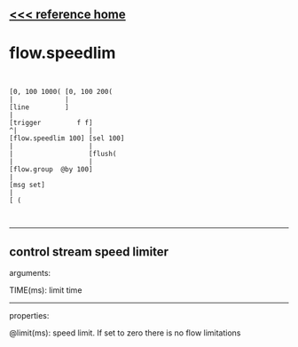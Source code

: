 [<<< reference home](ceammc_lib.md)
---

# flow.speedlim

```


[0, 100 1000( [0, 100 200(
|             |
[line         ]
|
[trigger         f f]
^|                  |
[flow.speedlim 100] [sel 100]
|                   |
|                   [flush(
|                   |
[flow.group  @by 100]
|
[msg set]
|
[ (

            
```
---
control stream speed limiter
---
arguments:

TIME(ms): limit time<br>

---
properties:

@limit(ms): speed
            limit. If set to zero there is no flow limitations<br>

